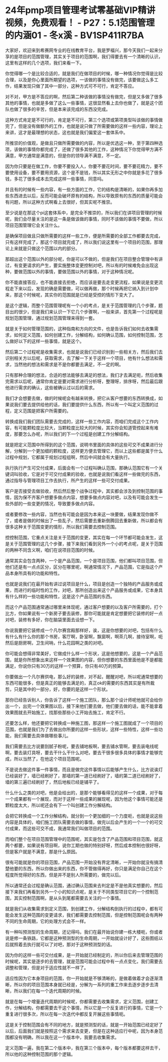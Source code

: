 # 24年pmp项目管理考试零基础VIP精讲视频，免费观看！ - P27：5.1范围管理的内涵01 - 冬x溪 - BV1SP411R7BA

大家好，欢迎来到希赛网专业的在线教育平台，我是罗福兴，那今天我们一起来分享的是项目的范围管理，其实关于项目的范围啊，我们得要去有一个清晰的认识，这里有这样的几个选项，我们来看一下。

你觉得哪一个是比较合适的，就是我们在做项目的时候，哪一种情况你觉得是比较合理，以及是你心里面所期望的选项，一该做的事情没有做完，该要做这么多工作，结果发现只做了其中一部分，这种方式可不可行，肯定不答应。

对不对，甲方是不答应的啊，然后第二种该做的事情没有做完，但是又多做了很多其他的事情，也就是多做了这么一些事情，这很显然看上去你也做了，就是这个团队也做了很多的辛苦，但是本来该完成的东西没完成。

这种方式肯定是不可行的，肯定是不可行，第三个选项或第项类型叫该做的事情做完了，但是没有做额外的工作，也就是说只做了所需要做的这样一些内容，理论上来讲，这才是最理想的状态，这也就是我们偏爱这一套体系中。

所推崇的价值观，是做且只做所需要做的内容，所以是优选这一种，至于第四种选项，该做的事情你都完成了，还做了很多其他的工作，这种情况下你觉得甲方满不满意，甲方通常是满意的，但是你的领导满不满意，不一定。

因为你只要是在做工作，你要不要投入人，你要不要花时间，要不要花精力，要不要使用设备，要不要用资源，这个是不是钱，所以其实无形之中你就是多花了很多钱，多花了很多成本去完成这样一些事情，同意吗。

并且有的时候有一些内容，有一些方面的工作，它的结构是清晰的，如果你再多加些东西进去以后，反而可能会破坏原有的结构，所以导致原有的东西的质量可能会有问题，所以这种方式啊看上去很好，但其实呢不推崇。

至少说是在那这个pi这套体系中，是完全不推崇的，所以我们在讲项目管理的时候呢，我们会尽量关注的是这一条是做该做的事情，同时不该做的事情不要做，所以项目范围管理它会关注什么。

是确保项目做且只做所需要的这样一些工作，便是所需要的全部工作都要去完成，只有这样完成了，那这个项目就完成了，所以我们说这里有一个项目的范围，那理论上来就是只做这个范围以内的部分。

那超出这个范围以外的部分呢，你是可以不做的，但是我们在项目整合管理中有讲过，有变更请求的产生，要实施整体变更控制对吧，所以有的时候难免会出现这种，要做范围以外的事情，要做范围以外的事情，对于这种情况呢。

你不能直接答应，也不能直接去拒绝，而应该是要去走变更流程，如果说是变更流程走下来以后，发现的确是需要做，可以做再做，那个时候再把它纳入到计划中来，那这个时候呢，其实你的范围就是已经是受控的情形下变大了。

是这个逻辑，而整个范围管理呢有一个小的考点，是关于范围管理的几个步骤，题目出的很少，但是我们来认识一下它几个步骤啊，一般来讲，首先第一个过程呢是规划范围管理，通过规划范围管理来得到一套。

就是关于如何管理范围的，这种指南和方向的文件，也是告诉我们如何去收集需求，如何定义范围，如何创建工作，分解结构，如何确认范围，如何控制范围，怎么做好以下的这样一些事情，就是这个。

然后第二个过程呢是收集需求，也就是说我们已经识别到一些相关方，然后我们去识别相关方以后呢，获取需求，去了解一下关于这样一个项目，他有什么想法和需求，当然他的想法和需求是不是你都要去满足，不一定的啊。

只有那种合理的想法，合适的想法能够去满足的想法，我们才去满足呃，然后收集完需求以后呢，通常你肯定是要对需求进行分析呀，整理呀，排序呀，然后最后跟他进行需求的确认，这些被确认过以后的需求。

我们才会想要去做，做的时候呢会有越来转换，把它从客户想要的东西转换成，如果说我们要去提供给他的话，我们要提供什么东西，所以有一个叫定义范围的过程，定义范围是把客户所需要的。

转换成我们我们团队需要去完成的，这样一些工作内容，而咱们完成这个工作内容，有可能颗粒度比较大，当颗粒度比较大的时候，其实你会知道管控起来有难度，那要怎么办呢，所以我们的下一个过程是创建工作分解结构。

就是把定义范围中所得到的这个范围，说明书里面的具体的这些可交不成果进行分解，分解到一个更加细的颗粒度，这样更方便去管理它，而以上这些都是属于什么过程中规划，它都属于规划过程组啊，然后中间就会有大量执行。

执行执行产生可交付成果，后面会有一个过程叫确认范围，那确认范围它有一个关键词叫验收，它是对于可交付成果的验收，也就是说我们看这样一些做完的东西，通过指导与管理项目工作去执行，所产生的这样一些可交付成果。

客户是否接受去做验收，然后然后整个战争过程中，其实都会涉及到控制范围的事情，因为保不齐客户想要多做点内容，想要多做点内容对吧，以及有可能会发生一些外部的一些变更的情况，导致要多做点内容。

或者要修改一些内容，当然也有可能会是因为本来这一块要做，结果发现你做不了，或者是做的时候出了一些乱子，然后需要去重新倒腾回去重新做，所以都会有很多这种关于范围变更的情形，所以我们需要去控制范围。

控控制范围，它重点关注是关于范围的变更，其实在每一个环节都可能会发生，这是关于范围管理的这几个步骤，接下来我们看到另外一个小的考点呢，是关于范围的两种不同含义啊，咱们在说项目范围的时候。

通常其实会包含两种，一个是产品范围，一个是项目范围，他们都叫项目范围，但他们还是有一点点区分，区分在哪里呢，啊通常情况下，产品范围，它是指这个产品本身所具有的功能和特性。

也就是说我们在最开始有讲过说项目是什么，项目是创造一个独特的产品服务或成果，而进行的临时性的工作，对吧，那所创造出来这个产品服务或成果，它本身具有什么样的一些功能和特性，这是这个产品范围的东西。

而这个产品范围通常通过哪里来体现呢，通过客户想要的以及客户所需要的，打个比方，你如果说有一个新房子要去装修，那你可能就是肯定想要把它装修的好一点对吧，装修有多好，你在脑袋里面去设想一下。

你说我要把它装修成一个凡尔赛宫殿那样好，诶，这是你想要的对吧，包括有什么有什么有什么你的那个书房，客厅啊，卧室啊，飘窗啊，啊茶几啊，接待室啊，呃然后是厨房啊，卫生间呐，什么花园啊之类的对吧。

你可能会想得非常美好，它做成什么样一个形状，这是他想要的，这是一个产品范围，就是你所想象出来这样一个效果图的内容，但你想要的东西里面他是不是都能满足，你说你只有30万的这样一个预算，你只有40万的预算。

你要做出一个凡尔赛供电，那么好的装修，对不起，醒醒对吧，所以呢通常想要的东西可能很多，但是真正的能够去满足的，真正ok的需要的东西其实是有所裁剪，只是其中的一部分，好，你要的是这样一个形状。

那你已经告诉别人，你告诉了这样一个施工团队，那么那个设计师呢他就可会给你出一个，出完一个效果图以后，接下来他们要去做，他们要去做的话，能不能拿着效果图就去开始施工，找那些那些小工开始去施工，肯定不行。

还要怎么样，他还要把它转换成一种施工图，那这样一个施工图就成了一个项目的范围，也就是我们为了去做出你所要的这样一些形状，这样一些特性，这样一些功能，我们需要去具体做哪些事儿。

我们需要去比方说要刮腻子粉呢，要去铺地板啊，要去铺水管啊，要去装电线呢啊，要去装灯具呀，要去干什么干什么对吧，要去干很多很多具体的事情才能够完成，所以当然了，在他这个项目范围呢。

不是说去做这件事一件事情，而且是做完这件事情以后能够产生什么，比方说诶灯已经装好了，墙已经刷好了，那墙的第一道已经刷好了，墙的第二道已经刷好了，墙的第三遍已经刷好了，然后地板已经是铺平了。

什么什么之类的对吧，他是会给出的，是那个能够看得见的这样一个成果，对于每一个成果都有一个展现，而对于这样一些成果的展现呢，因为他这个事情可能还是颗粒度太大，所以呢还会有下一个叫创建工作分解结构。

会把它转换成一个工作分解结构，就分到一个更加细的一个力度呃，也就是说这些内容是具体的，咱们施工团队需要去做的事情，做完以后会产生的一个一个的可交付成果，而这些可交不成，我通常我们叫做项目的范围。

而咱们整个在项目范围管理中的范围呢，其实是包含了产品范围和项目范围，就这两个都要，如果说有项目啊，说你工期也做的特别好呀，然后成本控制也很好呀，但是客户就是不满意，那是什么原因。

很有可能就是你的项目范围，产品范围一开始没有界定清晰，一开始你就没有搞清楚他要的东西，所以你做出来的东西，你不管做得再好，你只是满足你自己在这个程度所觉得好的东西，但是并不是别人所需要的，做完以后。

所以通常还会过程是确认范围，通过确认范围来去判定是不是他真实想要的，然后接下来我们再看到另外一个小的知识点呢，是关于不同类型项目它的一个控制范围，其实控制范围啊，是从头到尾都需要去关注的一个事情。

就是我们从收集需求到定义范围，到创建工作，分解结构到执行的过程中，都有可能会发生这种范围的变更请求，我们都需要去控制范围，但是控制范围呢会有两种不同的生命周期，它的处理方式会不一样。

有一种叫预测型的生命周期，还记得吗，我们在最开始说你建一栋大楼呃，你或者说是修一条铁路，它都是这种预测型的生命周期，一开始就设计好了，这些图纸以后就照着去执行就可以了对吧，那对于这种预测型的话。

因为你的这样一些可交付成果，是一开始就已经制定的，所以你后来去管理范围的时候呢，其实是逐步的去管理，就是范围可能会过程中有一点点变化，我们需要去调整和管理，但是对于适应性就不一样了。

适应性因为它本身项目的范围，你一开始就是不够清晰的，是做着做着才会逐渐清晰，所以你的项目范围本身就已经是，分解为一系列的重工作来去逐步逐步去清晰，所以我们在每一个迭代周期的时候。

就是在每一个增量迭代周期的时候呢，你都需要去收集需求，定义范围，创建工作，分解结构，你都需要去干这个事情，所以它是一个反复进行的事情，它是一个重复进行很多次，所以在每一次迭代中都反复开展这些事情呃。

这是关于控制范围会有不同的地方，就是预测型的话，就是一开始范围已经定好了以后，后面我们就是按照这个需求来去变更，但是在这种适应行中呢，因为本身范围都没有明确，所以我在这一个版本中，我要去收集需求。

定义范围一遍，我在第二个版本中，我在第三个版本中，每个版本都要这样去干，所以他的这种控制范围的那个逻辑。

